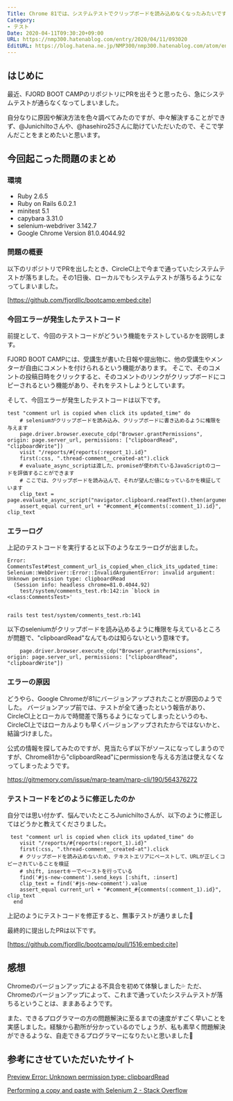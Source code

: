 ```yaml
---
Title: Chrome 81では、システムテストでクリップボードを読み込めなくなったみたいです
Category:
- テスト
Date: 2020-04-11T09:30:20+09:00
URL: https://nmp300.hatenablog.com/entry/2020/04/11/093020
EditURL: https://blog.hatena.ne.jp/NMP300/nmp300.hatenablog.com/atom/entry/26006613547867003
---
```


## はじめに

最近、FJORD BOOT CAMPのリポジトリにPRを出そうと思ったら、急にシステムテストが通らなくなってしまいました。

自分なりに原因や解決方法を色々調べてみたのですが、中々解決することができず、@JunichiItoさんや、@hasehiro25さんに助けていただいたので、そこで学んだことをまとめたいと思います。

## 今回起こった問題のまとめ

### 環境

- Ruby 2.6.5
- Ruby on Rails 6.0.2.1
- minitest 5.1
- capybara 3.31.0
- selenium-webdriver 3.142.7
- Google Chrome Version 81.0.4044.92

### 問題の概要

以下のリポジトリでPRを出したとき、CircleCI上で今まで通っていたシステムテストが落ちました。その1日後、ローカルでもシステムテストが落ちるようになってしまいました。



[https://github.com/fjordllc/bootcamp:embed:cite]



### 今回エラーが発生したテストコード

前提として、今回のテストコードがどういう機能をテストしているかを説明します。

FJORD BOOT CAMPには、受講生が書いた日報や提出物に、他の受講生やメンターが自由にコメントを付けられるという機能があります。
そこで、そのコメントの投稿日時をクリックすると、そのコメントのリンクがクリップボードにコピーされるという機能があり、それをテストしようとしています。

そして、今回エラーが発生したテストコードは以下です。

```
test "comment url is copied when click its updated_time" do
    # seleniumがクリップボードを読み込み、クリップボードに書き込めるように権限を与えます
    page.driver.browser.execute_cdp("Browser.grantPermissions", origin: page.server_url, permissions: ["clipboardRead", "clipboardWrite"])	
    visit "/reports/#{reports(:report_1).id}"
    first(:css, ".thread-comment__created-at").click
    # evaluate_async_scriptは渡した、promiseが使われているJavaScriptのコードを評価することができます
    # ここでは、クリップボードを読み込んで、それが望んだ値になっているかを検証しています
    clip_text = page.evaluate_async_script("navigator.clipboard.readText().then(arguments[0])")
    assert_equal current_url + "#comment_#{comments(:comment_1).id}", clip_text
```

### エラーログ

上記のテストコードを実行すると以下のようなエラーログが出ました。

```
Error:
CommentsTest#test_comment_url_is_copied_when_click_its_updated_time:
Selenium::WebDriver::Error::InvalidArgumentError: invalid argument: Unknown permission type: clipboardRead
  (Session info: headless chrome=81.0.4044.92)
    test/system/comments_test.rb:142:in `block in <class:CommentsTest>'


rails test test/system/comments_test.rb:141
```

以下のseleniumがクリップボードを読み込めるように権限を与えているところが問題で、"clipboardRead"なんてものは知らないという意味です。

```
    page.driver.browser.execute_cdp("Browser.grantPermissions", origin: page.server_url, permissions: ["clipboardRead", "clipboardWrite"])	
```

### エラーの原因

どうやら、Google Chromeが81にバージョンアップされたことが原因のようでした。
バージョンアップ前では、テストが全て通ったという報告があり、CircleCI上とローカルで時間差で落ちるようになってしまったというのも、CircleCI上ではローカルよりも早くバージョンアップされたからではないかと、結論づけました。

公式の情報を探してみたのですが、見当たらず以下がソースになってしまうのですが、Chrome81から"clipboardRead"にpermissionを与える方法は使えなくなってしまったようです。


https://gitmemory.com/issue/marp-team/marp-cli/190/564376272



### テストコードをどのように修正したのか

自分では思い付かず、悩んでいたところJunichiItoさんが、以下のように修正してはどうかと教えてくださりました。

```
 test "comment url is copied when click its updated_time" do
    visit "/reports/#{reports(:report_1).id}"
    first(:css, ".thread-comment__created-at").click
    # クリップボードを読み込めないため、テキストエリアにペーストして、URLが正しくコピーされていることを検証
    # shift, insertキーでペーストを行っている
    find('#js-new-comment').send_keys [:shift, :insert]
    clip_text = find('#js-new-comment').value
    assert_equal current_url + "#comment_#{comments(:comment_1).id}", clip_text
  end
```

上記のようにテストコードを修正すると、無事テストが通りました🎉

最終的に提出したPRは以下です。


[https://github.com/fjordllc/bootcamp/pull/1516:embed:cite]



## 感想

Chromeのバージョンアップによる不具合を初めて体験しました💦
ただ、Chromeのバージョンアップによって、これまで通っていたシステムテストが落ちるということは、ままあるようです。

また、できるプログラマーの方の問題解決に至るまでの速度がすごく早いことを実感しました。経験から勘所が分かっているのでしょうが、私も素早く問題解決ができるような、自走できるプログラマーになりたいと思いました💪

## 参考にさせていただいたサイト

[Preview Error: Unknown permission type: clipboardRead](https://gitmemory.com/issue/marp-team/marp-cli/190/564376272)

[Performing a copy and paste with Selenium 2 \- Stack Overflow](https://stackoverflow.com/questions/11750447/performing-a-copy-and-paste-with-selenium-2/57955123#57955123)
